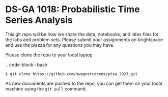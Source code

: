 DS-GA 1018: Probabilistic Time Series Analysis
==============================================

This git repo will be how we share the data, notebooks, and latex files for the labs and problem sets. Please submit your assignments on brightspace and use the piazza for any questions you may have.

Please clone the repo to your local laptop

.. code-block:: bash

    $ git clone https://github.com/swagnercarena/ptsa_2023.git

As new documents are pushed to the repo, you can get them on your local machine using the `git pull` command.
